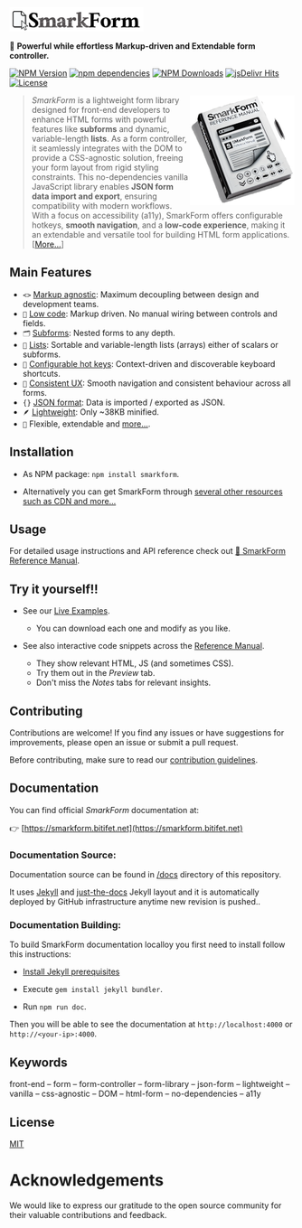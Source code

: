[![SmarkForm Logo](docs/assets/SmarkForm_logo.png)](https://www.npmjs.com/package/smarkform)

🚀 **Powerful while effortless Markup-driven and Extendable form controller.**

[![NPM Version][npm-image]][npm-url]
[![npm dependencies][dependencies-image]][dependencies-url]
[![NPM Downloads][downloads-image]][downloads-url]
[![jsDelivr Hits][cdnhits-image]][cdnhits-url]
[![License][license-image]][license-url]
<!-- Highlighting fix: []() -->

<a href="https://smarkform.bitifet.net">
<img align="right" alt="Reference Manual" src="docs/assets/ReferenceManual.png" />
</a>

> *SmarkForm* is a lightweight form library designed for front-end developers
> to enhance HTML forms with powerful features like **subforms** and dynamic,
> variable-length **lists**. As a form controller, it seamlessly integrates
> with the DOM to provide a CSS-agnostic solution, freeing your form layout
> from rigid styling constraints. This no-dependencies vanilla JavaScript
> library enables **JSON form data import and export**, ensuring compatibility
> with modern workflows. With a focus on accessibility (a11y), SmarkForm offers
> configurable hotkeys, **smooth navigation**, and a **low-code experience**,
> making it an extendable and versatile tool for building HTML form
> applications.
> \[[More...](https://smarkform.bitifet.net/about/introduction)\]


## Main Features

  * `<>` [Markup agnostic](https://smarkform.bitifet.net/about/features#markup-agnostic):
    Maximum decoupling between design and development teams.
  * `🧩` [Low code](https://smarkform.bitifet.net/about/features#easy-to-use-low-code):
    Markup driven. No manual wiring between controls and fields.
  * `🗂` [Subforms](https://smarkform.bitifet.net/about/features#nestable-forms):
    Nested forms to any depth.
  * `📑` [Lists](https://smarkform.bitifet.net/about/features#variable-length-lists):
    Sortable and variable-length lists (arrays) either of scalars or subforms.
  * `🫳` [Configurable hot keys](https://smarkform.bitifet.net/about/features#context-driven-hotkeys):
    Context-driven and discoverable keyboard shortcuts.
  * `🫶` [Consistent UX](https://smarkform.bitifet.net/about/features#consistent-user-experience):
    Smooth navigation and consistent behaviour across all forms.
  * `{}` [JSON format](https://smarkform.bitifet.net/about/features#json-based):
    Data is imported / exported as JSON.
  * `🪶` [Lightweight](https://smarkform.bitifet.net/about/features#lightweight-yet-highly-compatible):
    Only ~38KB minified.
  * `💪` Flexible, extendable and
    [more...](https://smarkform.bitifet.net/about/features ).


## Installation

  * As NPM package: `npm install smarkform`.

  * Alternatively you can get SmarkForm through [several other resources such
    as CDN and
    more...](https://smarkform.bitifet.net/getting_started/getting_smarkform)

## Usage

For detailed usage instructions and API reference check out [📔 SmarkForm
Reference Manual](https://smarkform.bitifet.net).


## Try it yourself!!

  * See our [Live Examples](https://smarkform.bitifet.net/resources/examples).
    - You can download each one and modify as you like.

  * See also interactive code snippets across the [Reference Manual](https://smarkform.bitifet.net).
    - They show relevant HTML, JS (and sometimes CSS).
    - Try them out in the *Preview* tab.
    - Don't miss the *Notes* tabs for relevant insights.


## Contributing

Contributions are welcome! If you find any issues or have suggestions for improvements, please open an issue or submit a pull request.

Before contributing, make sure to read our [contribution guidelines](https://smarkform.bitifet.net/community/contributing).


## Documentation

You can find official *SmarkForm* documentation at:

  👉 [https://smarkform.bitifet.net](https://smarkform.bitifet.net)


### Documentation Source:

Documentation source can be found in [/docs](/docs) directory of this
repository.

It uses [Jekyll](https://jekyllrb.com/) and
[just-the-docs](https://just-the-docs.github.io/just-the-docs/) Jekyll layout
and it is automatically deployed by GitHub infrastructure anytime new revision
is pushed..


### Documentation Building:

To build SmarkForm documentation localloy you first need to install follow this
instructions:

  * [Install Jekyll prerequisites](https://jekyllrb.com/docs/installation/)

  * Execute `gem install jekyll bundler`.

  * Run `npm run doc`.

Then you will be able to see the documentation at `http://localhost:4000` or
`http://<your-ip>:4000`.


## Keywords

front-end – form – form-controller – form-library – json-form – lightweight –
vanilla – css-agnostic – DOM – html-form – no-dependencies – a11y


## License

  [MIT](LICENSE)


# Acknowledgements

We would like to express our gratitude to the open source community for their valuable contributions and feedback.


[npm-image]: https://img.shields.io/npm/v/smarkform.svg
[npm-url]: https://npmjs.org/package/smarkform
[dependencies-image]: https://img.shields.io/badge/dependencies-0-green
[dependencies-url]: https://www.npmjs.com/package/smarkform?activeTab=dependencies
[downloads-image]: https://img.shields.io/npm/dm/smarkform.svg
[downloads-url]: https://npmjs.org/package/smarkform
[cdnhits-image]: https://data.jsdelivr.com/v1/package/npm/smarkform/badge?style=rounded
[cdnhits-url]: https://www.jsdelivr.com/package/npm/smarkform
[license-image]: https://img.shields.io/badge/license-MIT-brightgreen.svg
[license-url]: https://opensource.org/licenses/MIT

